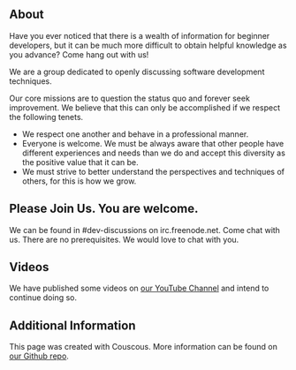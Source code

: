 ## About

Have you ever noticed that there is a wealth of information for beginner developers, but it can be much more difficult to obtain helpful knowledge as you advance? Come hang out with us!

We are a group dedicated to openly discussing software development techniques.

Our core missions are to question the status quo and forever seek improvement. We believe that this can only be accomplished if we respect the following tenets.

- We respect one another and behave in a professional manner.
- Everyone is welcome. We must be always aware that other people have different experiences and needs than we do and accept this diversity as the positive value that it can be.
- We must strive to better understand the perspectives and techniques of others, for this is how we grow.

## Please Join Us. You are welcome.

We can be found in #dev-discussions on irc.freenode.net. Come chat with us. There are no prerequisites. We would love to chat with you.

## Videos

We have published some videos on [our YouTube Channel](https://www.youtube.com/playlist?list=PLsTWLmFQ6CneW43wFxxFvATlvoB8a7o7s) and intend to continue doing so.

## Additional Information

This page was created with Couscous. More information can be found on [our Github repo](https://github.com/ShawnMcCool/dev-discussions).
